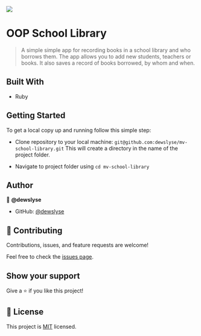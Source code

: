 ![](https://img.shields.io/badge/Microverse-blueviolet)

# OOP School Library

> A simple simple app for recording books in a school library and who borrows them.
> The app allows you to add new students, teachers or books. It also saves a record of books borrowed, by whom and when.


## Built With

- Ruby


## Getting Started

To get a local copy up and running follow this simple step:

- Clone repository to your local machine: 
`git@github.com:dewslyse/mv-school-library.git`
This will create a directory in the name of the project folder.

- Navigate to project folder using `cd mv-school-library`

## Author

👤 **@dewslyse**

- GitHub: [@dewslyse](https://github.com/dewslyse)

## 🤝 Contributing

Contributions, issues, and feature requests are welcome!

Feel free to check the [issues page](../../issues/).

## Show your support

Give a ⭐️ if you like this project!

## 📝 License

This project is [MIT](./LICENSE) licensed.
